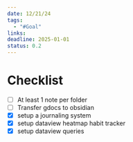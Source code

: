```yaml
---
date: 12/21/24
tags:
  - "#Goal"
links: 
deadline: 2025-01-01
status: 0.2
---
```

# Checklist
- [ ] At least 1 note per folder
- [ ] Transfer gdocs to obsidian
- [x] setup a journaling system
- [x] setup dataview heatmap habit tracker
- [x] setup dataview queries